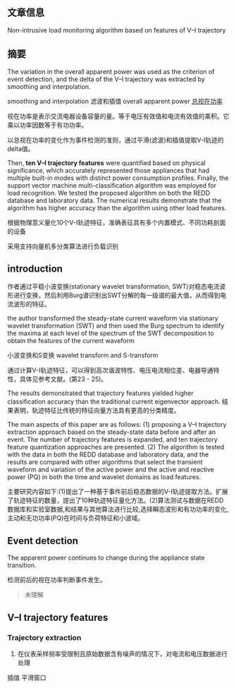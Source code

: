 ## 文章信息
Non-intrusive load monitoring algorithm based on features of V–I trajectory

## 摘要
The variation in the overall apparent power was used as the criterion of event detection, and the delta of the V–I trajectory was extracted by smoothing and interpolation.

smoothing and interpolation 滤波和插值
overall apparent power [总视在功率](https://baike.baidu.com/item/%E8%A7%86%E5%9C%A8%E5%8A%9F%E7%8E%87/1016909)

视在功率是表示交流电器设备容量的量。等于电压有效值和电流有效值的乘积。它乘以功率因数等于有功功率。

以总视在功率的变化作为事件检测的准则，通过平滑(滤波)和插值提取V-I轨迹的delta值。

Then, **ten V–I trajectory features** were quantified based on physical significance, which accurately represented those appliances that had multiple built-in modes with distinct power consumption profiles. Finally, the support vector machine multi-classification algorithm was employed for load recognition. We tested the proposed algorithm on both the REDD database and laboratory data. The numerical results demonstrate that the algorithm has higher accuracy than the algorithm using other load features.

根据物理意义量化10个V-I轨迹特征，准确表征具有多个内置模式、不同功耗剖面的设备

采用支持向量机多分类算法进行负载识别

## introduction 
作者通过平稳小波变换(stationary wavelet transformation, SWT)对稳态电流波形进行变换，然后利用Burg谱识别出SWT分解的每一级谱的最大值，从而得到电流波形的特征。

the author transformed the steady-state current waveform via stationary wavelet transformation (SWT) and then used the Burg spectrum to identify the maxima at each level of the spectrum of the SWT decomposition to obtain the features of the current waveform

 小波变换和S变换 wavelet transform and S-transform

通过计算V-I轨迹特征，可以得到高次谐波特性、电压电流相位差、电器导通特性，具体见参考文献。(第23 - 25)。

The results demonstrated that trajectory features yielded higher classification accuracy than the traditional current eigenvector approach. 结果表明，轨迹特征比传统的特征向量方法具有更高的分类精度。


The main aspects of this paper are as follows: (1) proposing a V–I trajectory extraction approach based on the steady-state data before and after an event. The number of trajectory features is expanded, and ten trajectory feature quantization approaches are presented. (2) The algorithm is tested with the data in both the REDD database and laboratory data, and the results are compared with other algorithms that select the transient waveform and variation of the active power and the active and reactive power (PQ) in both the time and wavelet domains as load features.

主要研究内容如下:(1)提出了一种基于事件前后稳态数据的V-I轨迹提取方法。扩展了轨迹特征的数量，提出了10种轨迹特征量化方法。(2)算法测试与数据在REDD数据库和实验室数据,和结果与其他算法进行比较,选择瞬态波形和有功功率的变化,主动和无功功率(PQ)在时间与负荷特征和小波域。

## Event detection
The apparent power continues to change during the appliance state transition.

检测前后的视在功率判断事件发生。
> 未理解
## V–I trajectory features

### Trajectory extraction
1. 在仪表采样频率受限制且原始数据含有噪声的情况下，对电流和电压数据进行处理

插值 平滑窗口

